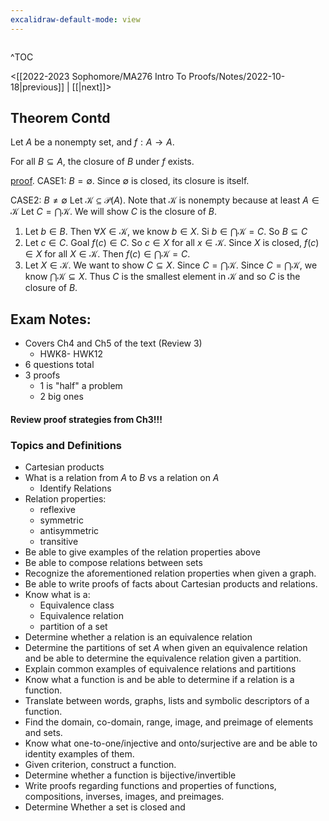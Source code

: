 ```yaml
---
excalidraw-default-mode: view
---
```



```toc

```

^TOC

<[[2022-2023 Sophomore/MA276 Intro To Proofs/Notes/2022-10-18|previous]] | [[|next]]>

## Theorem Contd

Let $A$ be a nonempty set, and $f:A\to A$. 

For all $B \subseteq A$, the closure of $B$ under $f$ exists.

<u>proof</u>.
CASE1: $B=\emptyset$. Since $\emptyset$ is closed, its closure is itself.

CASE2: $B \neq \emptyset$ Let $\mathcal{K}\subseteq \mathcal{P}(A)$. Note that $\mathcal{K}$ is nonempty because at least $A\in\mathcal{K}$ Let $C = \bigcap \mathcal{K}$. We will show $C$ is the closure of $B$.

1. Let $b\in B$. Then $\forall X \in \mathcal{K}$, we know $b \in X$. Si $b\in\bigcap \mathcal{K} = C$. So $B\subseteq C$
2. Let $c \in C.$ Goal $f(c)\in C$. So $c\in X$ for all $x \in \mathcal{K}$. Since $X$ is closed, $f(c) \in X$ for all $X\in\mathcal{K}.$ Then $f(c)\in\bigcap\mathcal{K}= C.$
3. Let $X\in\mathcal{K}.$ We want to show $C\subseteq X.$ Since $C=\bigcap \mathcal{K}.$ Since $C=\bigcap\mathcal{K},$ we know $\bigcap\mathcal{K}\subseteq X.$ Thus $C$ is the smallest element in $\mathcal{K}$ and so $C$ is the closure of $B.$



## Exam Notes:
- Covers Ch4 and Ch5 of the text (Review 3)
	- HWK8- HWK12
- 6 questions total
- 3 proofs
	- 1 is "half" a problem
	- 2 big ones

#### Review proof strategies from Ch3!!!

### Topics and Definitions
- Cartesian products
- What is a relation from $A\;\text{to}\;B$ vs a relation on $A$ 
	- Identify Relations
- Relation properties:
	- reflexive
	- symmetric
	- antisymmetric
	- transitive
- Be able to give examples of the relation properties above
- Be able to compose relations between sets
- Recognize the aforementioned relation properties when given a graph.
- Be able to write proofs of facts about Cartesian products and relations.
- Know what is a:
	- Equivalence class
	- Equivalence relation
	- partition of a set
- Determine whether a relation is an equivalence relation
- Determine the partitions of set $A$ when given an equivalence relation and be able to determine the equivalence relation given a partition.
- Explain common examples of equivalence relations and partitions
- Know what a function is and be able to determine if a relation is a function.
- Translate between words, graphs, lists and symbolic descriptors of a function.
- Find the domain, co-domain, range, image, and preimage of elements and sets.
- Know what one-to-one/injective and onto/surjective are and be able to identity examples of them.
- Given criterion, construct a function.
- Determine whether a function is bijective/invertible
- Write proofs regarding functions and properties of functions, compositions, inverses, images, and preimages.
- Determine Whether a set is closed and 